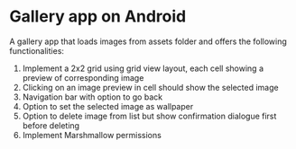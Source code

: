 # Gallery app on Android
A gallery app that loads images from assets folder and offers the following functionalities:

1. Implement a 2x2 grid using grid view layout, each cell showing a preview of corresponding image
2. Clicking on an image preview in cell should show the selected image
3. Navigation bar with option to go back
4. Option to set the selected image as wallpaper
5. Option to delete image from list but show confirmation dialogue first before deleting
6. Implement Marshmallow permissions 
